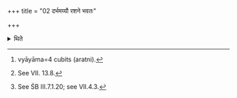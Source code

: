 +++
title = "02 दर्भमय्यौ रशने भवतः"

+++

<details><summary>थिते</summary>

2. There are two cords made of Darbha(-grass) one with Strands and eight cubits[^1] long for the animal;[^2] and another Tee stands and twelve cubits long for the sacrificial post.[^3]  


[^1]: vyāyāma=4 cubits (aratni).  

[^2]: See VII. 13.8.  

[^3]: See ŚB III.7.1.20; see VII.4.3.
</details>
